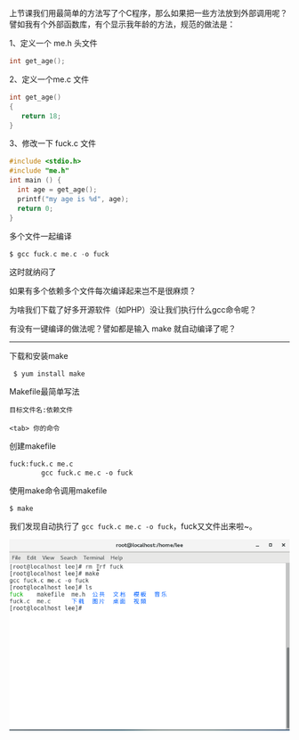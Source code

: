 上节课我们用最简单的方法写了个C程序，那么如果把一些方法放到外部调用呢？  
譬如我有个外部函数库，有个显示我年龄的方法，规范的做法是：

1、定义一个 me.h 头文件

```c
int get_age();
```

2、定义一个me.c 文件

```c
int get_age()
{
   return 18;
}
```

3、修改一下 fuck.c 文件

```c
#include <stdio.h>
#include "me.h"
int main () {
  int age = get_age();
  printf("my age is %d", age);
  return 0;
}
```

多个文件一起编译

```c
$ gcc fuck.c me.c -o fuck
```

这时就纳闷了

如果有多个依赖多个文件每次编译起来岂不是很麻烦？

为啥我们下载了好多开源软件（如PHP）没让我们执行什么gcc命令呢？

有没有一键编译的做法呢？譬如都是输入 make  就自动编译了呢？

---

下载和安装make

```
 $ yum install make
```

Makefile最简单写法

```
目标文件名:依赖文件

<tab> 你的命令
```

创建makefile

```
fuck:fuck.c me.c
        gcc fuck.c me.c -o fuck
```

使用make命令调用makefile

```
$ make
```

我们发现自动执行了 `gcc fuck.c me.c -o fuck`，fuck又文件出来啦~。

![](/assets/123133546和规范房GV成本vcnccbnc.png)

